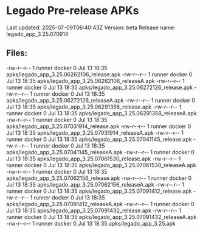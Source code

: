 # Legado Pre-release APKs
Last updated: 2025-07-09T06:40:43Z
Version: beta
Release name: legado_app_3.25.070914
## Files:
-rw-r--r-- 1 runner docker 0 Jul 13 18:35 apks/legado_app_3.25.06262106_release.apk
-rw-r--r-- 1 runner docker 0 Jul 13 18:35 apks/legado_app_3.25.06262106_releaseA.apk
-rw-r--r-- 1 runner docker 0 Jul 13 18:35 apks/legado_app_3.25.06272126_release.apk
-rw-r--r-- 1 runner docker 0 Jul 13 18:35 apks/legado_app_3.25.06272126_releaseA.apk
-rw-r--r-- 1 runner docker 0 Jul 13 18:35 apks/legado_app_3.25.06291358_release.apk
-rw-r--r-- 1 runner docker 0 Jul 13 18:35 apks/legado_app_3.25.06291358_releaseA.apk
-rw-r--r-- 1 runner docker 0 Jul 13 18:35 apks/legado_app_3.25.07031914_release.apk
-rw-r--r-- 1 runner docker 0 Jul 13 18:35 apks/legado_app_3.25.07031914_releaseA.apk
-rw-r--r-- 1 runner docker 0 Jul 13 18:35 apks/legado_app_3.25.07041145_release.apk
-rw-r--r-- 1 runner docker 0 Jul 13 18:35 apks/legado_app_3.25.07041145_releaseA.apk
-rw-r--r-- 1 runner docker 0 Jul 13 18:35 apks/legado_app_3.25.07061530_release.apk
-rw-r--r-- 1 runner docker 0 Jul 13 18:35 apks/legado_app_3.25.07061530_releaseA.apk
-rw-r--r-- 1 runner docker 0 Jul 13 18:35 apks/legado_app_3.25.07062156_release.apk
-rw-r--r-- 1 runner docker 0 Jul 13 18:35 apks/legado_app_3.25.07062156_releaseA.apk
-rw-r--r-- 1 runner docker 0 Jul 13 18:35 apks/legado_app_3.25.07091412_release.apk
-rw-r--r-- 1 runner docker 0 Jul 13 18:35 apks/legado_app_3.25.07091412_releaseA.apk
-rw-r--r-- 1 runner docker 0 Jul 13 18:35 apks/legado_app_3.25.07091432_release.apk
-rw-r--r-- 1 runner docker 0 Jul 13 18:35 apks/legado_app_3.25.07091432_releaseA.apk
-rw-r--r-- 1 runner docker 0 Jul 13 18:35 apks/legado_app_3.25.apk
